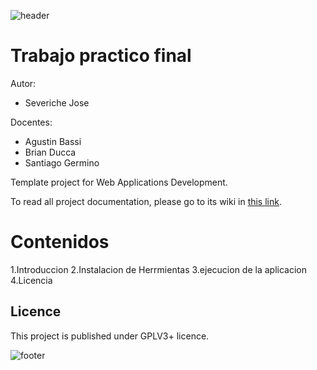 ![header](doc/header.png)

# Trabajo practico final

Autor:

* Severiche Jose

Docentes:

* Agustin Bassi
* Brian Ducca
* Santiago Germino

Template project for Web Applications Development.

To read all project documentation, please go to its wiki in [this link](https://github.com/ce-iot/daw-project-template/wiki).

# Contenidos

1.Introduccion
2.Instalacion de Herrmientas
3.ejecucion de la aplicacion
4.Licencia



## Licence

This project is published under GPLV3+ licence.

![footer](doc/footer.png)

